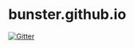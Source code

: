 # bunster.github.io

[![Gitter](https://badges.gitter.im/Join%20Chat.svg)](https://gitter.im/bunster/bunster.github.io?utm_source=badge&utm_medium=badge&utm_campaign=pr-badge&utm_content=badge)